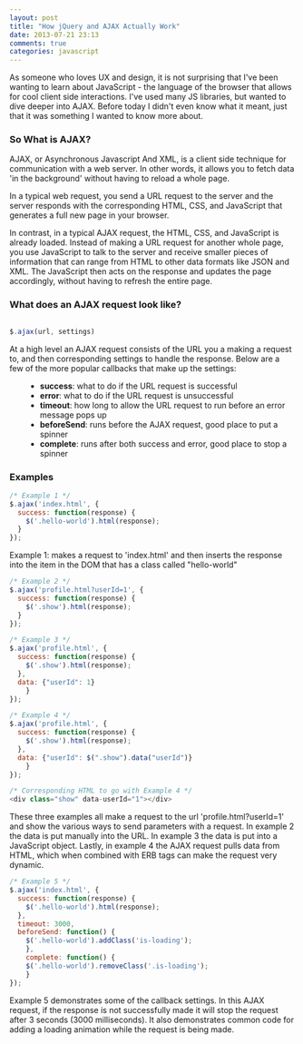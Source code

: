 ```yaml
---
layout: post
title: "How jQuery and AJAX Actually Work"
date: 2013-07-21 23:13
comments: true
categories: javascript
---
```


As someone who loves UX and design, it is not surprising that I've been wanting to learn about JavaScript - the language of the browser that allows for cool client side interactions. I've used many JS libraries, but wanted to dive deeper into AJAX. Before today I didn't even know what it meant, just that it was something I wanted to know more about.

### So What is AJAX? ###

AJAX, or Asynchronous Javascript And XML, is a client side technique for communication with a web server.  In other words, it allows you to fetch data 'in the background' without having to reload a whole page.

In a typical web request, you send a URL request to the server and the server responds with the corresponding HTML, CSS, and JavaScript that generates a full new page in your browser.  

In contrast, in a typical AJAX request, the HTML, CSS, and JavaScript is already loaded. Instead of making a URL request for another whole page, you use JavaScript to talk to the server and receive smaller pieces of information that can range from HTML to other data formats like JSON and XML. The JavaScript then acts on the response and updates the page accordingly, without having to refresh the entire page.

### What does an AJAX request look like? ###

``` javascript

$.ajax(url, settings)

```


 At a high level an AJAX request consists of the URL you a making a request to, and then corresponding settings to handle the response.  Below are a few of the more popular callbacks that make up the settings: 
<ul style="margin-left: 30px;">
  <li><strong>success</strong>: what to do if the URL request is successful</li>
  <li><strong>error</strong>: what to do if the URL request is unsuccessful</li>
  <li><strong>timeout</strong>: how long to allow the URL request to run before an error message pops up</li>
  <li><strong>beforeSend</strong>: runs before the AJAX request, good place to put a spinner</li>
	<li><strong>complete</strong>: runs after both success and error, good place to stop a spinner</li>
</ul>

### Examples ###

``` javascript
/* Example 1 */
$.ajax('index.html', {
  success: function(response) {
    $('.hello-world').html(response);
  }
});

```
Example 1: makes a request to 'index.html' and then inserts the response into the item in the DOM that has a class called "hello-world"

``` javascript
/* Example 2 */
$.ajax('profile.html?userId=1', {
  success: function(response) {
    $('.show').html(response);
  }
});

/* Example 3 */
$.ajax('profile.html', {
  success: function(response) {
    $('.show').html(response);
  },
  data: {"userId": 1}
	}
});

/* Example 4 */
$.ajax('profile.html', {
  success: function(response) {
    $('.show').html(response);
  },
  data: {"userId": $(".show").data("userId")}
	}
});

/* Corresponding HTML to go with Example 4 */
<div class="show" data-userId="1"></div>


```
These three examples all make a request to the url 'profile.html?userId=1' and show the various ways to send parameters with a request.  In example 2 the data is put manually into the URL.  In example 3 the data is put into a JavaScript object.  Lastly, in example 4 the AJAX request pulls data from HTML, which when combined with ERB tags can make the request very dynamic.

``` javascript
/* Example 5 */
$.ajax('index.html', {
  success: function(response) {
    $('.hello-world').html(response);
  },
  timeout: 3000,
  beforeSend: function() {
  	$('.hello-world').addClass('is-loading');
	},
	complete: function() {
  	$('.hello-world').removeClass('.is-loading');
	}
});

```

Example 5 demonstrates some of the callback settings.  In this AJAX request, if the response is not successfully made it will stop the request after 3 seconds (3000 milliseconds).  It also demonstrates common code for adding a loading animation while the request is being made.  





